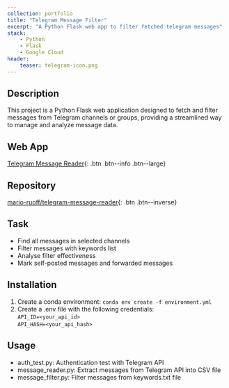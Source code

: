 ```yaml
---
collection: portfolio
title: "Telegram Message Filter"
excerpt: "A Python Flask web app to filter fetched telegram messages"
stack:
    - Python
    - Flask
    - Google Cloud
header:
    teaser: telegram-icon.png
---
```


## Description
This project is a Python Flask web application designed to fetch and filter messages from Telegram channels or groups, providing a streamlined way to manage and analyze message data.

## Web App
[Telegram Message Reader](https://telegram-reader.mario-ruoff.com){: .btn .btn--info .btn--large}

## Repository
[mario-ruoff/telegram-message-reader](https://github.com/mario-ruoff/telegram-message-reader){: .btn .btn--inverse}

## Task
- Find all messages in selected channels
- Filter messages with keywords list
- Analyse filter effectiveness
- Mark self-posted messages and forwarded messages

## Installation
1. Create a conda environment: `conda env create -f environment.yml`
2. Create a .env file with the following credentials:<br>
`API_ID=<your_api_id>`<br>
`API_HASH=<your_api_hash>`

## Usage
- auth_test.py: Authentication test with Telegram API
- message_reader.py: Extract messages from Telegram API into CSV file
- message_filter.py: Filter messages from keywords.txt file
